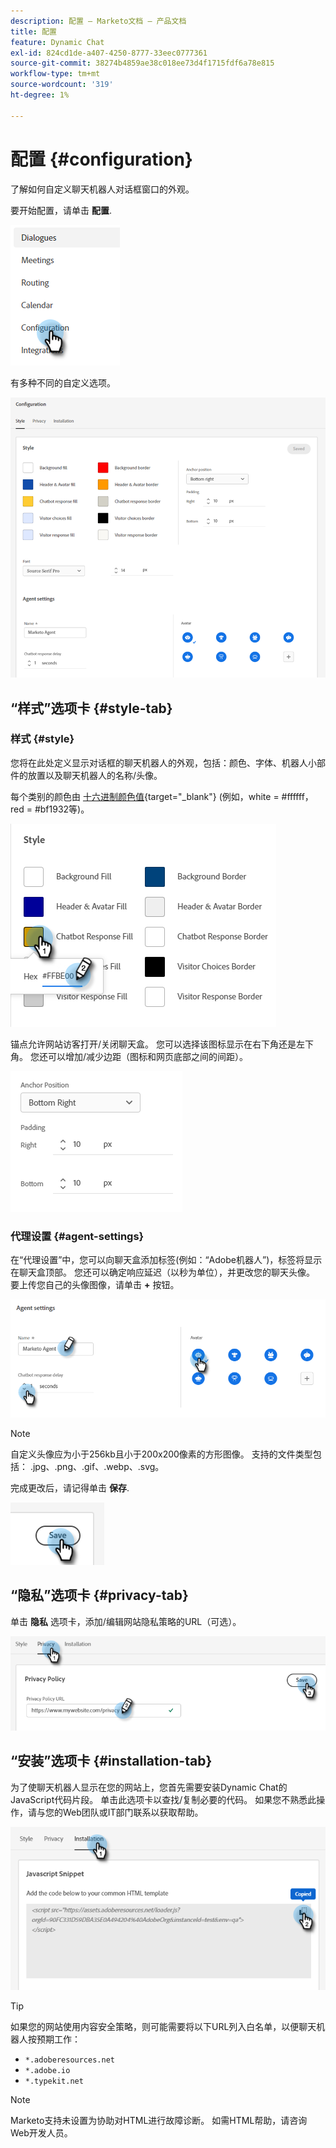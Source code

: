 ```yaml
---
description: 配置 — Marketo文档 — 产品文档
title: 配置
feature: Dynamic Chat
exl-id: 824cd1de-a407-4250-8777-33eec0777361
source-git-commit: 38274b4859ae38c018ee73d4f1715fdf6a78e815
workflow-type: tm+mt
source-wordcount: '319'
ht-degree: 1%

---
```


# 配置 {#configuration}

了解如何自定义聊天机器人对话框窗口的外观。

要开始配置，请单击 **配置**.

![](assets/configuration-1.png)

有多种不同的自定义选项。

![](assets/configuration-2.png)

## “样式”选项卡 {#style-tab}

### 样式 {#style}

您将在此处定义显示对话框的聊天机器人的外观，包括：颜色、字体、机器人小部件的放置以及聊天机器人的名称/头像。

每个类别的颜色由 [十六进制颜色值](https://color.adobe.com/create/color-wheel){target="_blank"} (例如，white = #ffffff，red = #bf1932等)。

![](assets/configuration-3.png)

锚点允许网站访客打开/关闭聊天盒。 您可以选择该图标显示在右下角还是左下角。 您还可以增加/减少边距（图标和网页底部之间的间距）。

![](assets/configuration-4.png)

### 代理设置 {#agent-settings}

在“代理设置”中，您可以向聊天盒添加标签(例如：“Adobe机器人”)，标签将显示在聊天盒顶部。 您还可以确定响应延迟（以秒为单位），并更改您的聊天头像。 要上传您自己的头像图像，请单击 **+** 按钮。

![](assets/configuration-5.png)

>[!NOTE]
>
>自定义头像应为小于256kb且小于200x200像素的方形图像。 支持的文件类型包括： .jpg、.png、.gif、.webp、.svg。

完成更改后，请记得单击 **保存**.

![](assets/configuration-6.png)

## “隐私”选项卡 {#privacy-tab}

单击 **隐私** 选项卡，添加/编辑网站隐私策略的URL（可选）。

![](assets/configuration-7.png)

## “安装”选项卡 {#installation-tab}

为了使聊天机器人显示在您的网站上，您首先需要安装Dynamic Chat的JavaScript代码片段。 单击此选项卡以查找/复制必要的代码。 如果您不熟悉此操作，请与您的Web团队或IT部门联系以获取帮助。

![](assets/configuration-8.png)

>[!TIP]
>
>如果您的网站使用内容安全策略，则可能需要将以下URL列入白名单，以便聊天机器人按预期工作：
>
>* `*.adoberesources.net`
>* `*.adobe.io`
>* `*.typekit.net`

>[!NOTE]
>
>Marketo支持未设置为协助对HTML进行故障诊断。 如需HTML帮助，请咨询Web开发人员。
